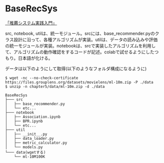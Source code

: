# BaseRecSys
[「推薦システム実践入門」](oreilly.co.jp/books/9784873119663/)

src, notebook, utilは、統一モジュール。srcには、base_recommender.pyのクラス設計に沿って、各種アルゴリズムが実装。utilは、データの読み込みや評価の統一モジュールが実装。notebookは、srcで実装したアルゴリズムを利用して、アルゴリズムの動作確認をするコードが記述。colabで試せるようにしたつもり。日本語が化ける。


データは以下のようにして取得(以下のようなフォルダ構成になるように)
```
$ wget -nc --no-check-certificate https://files.grouplens.org/datasets/movielens/ml-10m.zip -P ./data
$ unzip -n chapter5/data/ml-10m.zip -d ./data
```

```
BaseRecSys
├─── src
│   ├── base_recommender.py
│   └── etc...
├─── notebook
│   ├── Association.ipynb
│   ├── BPR.ipynb
│   └── etc...
├─── util
│   ├── __init__.py
│   ├── data_loader.py
│   ├── metric_calculator.py
│   └── models.py
└─── data(wgetする)
    └── ml-10M100K
```
